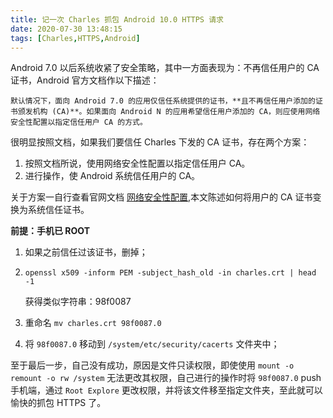 ```yaml
---
title: 记一次 Charles 抓包 Android 10.0 HTTPS 请求
date: 2020-07-30 13:48:15
tags: [Charles,HTTPS,Android]
---
```


Android 7.0 以后系统收紧了安全策略，其中一方面表现为：不再信任用户的 CA 证书，Android 官方文档作以下描述：

`默认情况下，面向 Android 7.0 的应用仅信任系统提供的证书，**且不再信任用户添加的证书颁发机构 (CA)**。如果面向 Android N 的应用希望信任用户添加的 CA，则应使用网络安全性配置以指定信任用户 CA 的方式。`

<!-- more -->

很明显按照文档，如果我们要信任 Charles 下发的 CA 证书，存在两个方案：

1. 按照文档所说，使用网络安全性配置以指定信任用户 CA。
2. 进行操作，使 Android 系统信任用户的 CA。

关于方案一自行查看官网文档 [网络安全性配置](https://developer.android.google.cn/training/articles/security-config),本文陈述如何将用户的 CA 证书变换为系统信任证书。

**前提：手机已 ROOT**

1. 如果之前信任过该证书，删掉；
2. `openssl x509 -inform PEM -subject_hash_old -in charles.crt | head -1`
   
   获得类似字符串：98f0087

3. 重命名 `mv charles.crt 98f0087.0`
4. 将 `98f0087.0` 移动到 `/system/etc/security/cacerts` 文件夹中；

至于最后一步，自己没有成功，原因是文件只读权限，即使使用 `mount -o remount -o rw /system` 无法更改其权限，自己进行的操作时将 `98f0087.0` push 手机端，通过 `Root Explore` 更改权限，并将该文件移至指定文件夹，至此就可以愉快的抓包 HTTPS 了。

